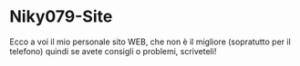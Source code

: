 # Niky079-Site
Ecco a voi il mio personale sito WEB, che non è il migliore (sopratutto per il telefono) quindi se avete consigli o problemi, scriveteli!
